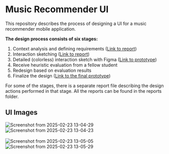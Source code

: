 # Music Recommender UI
This repository describes the process of designing a UI for a music recommender mobile application.

**The design process consists of six stages:**
1. Context analysis and defining requirements ([Link to report](https://github.com/jsimell/MusicRecommender_UI-project/blob/main/reports/context-analysis.pdf))
2. Interaction sketching ([Link to report](https://github.com/jsimell/MusicRecommender_UI-project/blob/main/reports/wireflows.pdf))
3. Detailed (colorless) interaction sketch with Figma ([Link to prototype](https://www.figma.com/proto/YYcggJyYrdPS1aE8t1CQHG/Musicrecommender-old?node-id=1-3141&p=f&t=PIs74JXJ8Yb99Sth-0&scaling=min-zoom&content-scaling=fixed&page-id=0%3A1&starting-point-node-id=1%3A3141))
4. Receive heuristic evaluation from a fellow student
5. Redesign based on evaluation results
6. Finalize the design ([Link to the final prototype](https://www.figma.com/proto/oyiZesm8i5ul5yB6vLFzN8/MusicRecommender?node-id=300-12600&m=dev&scaling=scale-down&content-scaling=fixed&page-id=0%3A1&starting-point-node-id=300%3A12600))

For some of the stages, there is a separate report file describing the design actions performed in that stage. All the reports can be found in the reports folder.

## UI Images
![Screenshot from 2025-02-23 13-04-29](https://github.com/user-attachments/assets/63620f61-1769-4013-84a9-7c5008fbce8b)
![Screenshot from 2025-02-23 13-04-23](https://github.com/user-attachments/assets/a0e701ee-42c5-48e9-bd75-3a031f4854e5)
<br/><br/>
![Screenshot from 2025-02-23 13-05-05](https://github.com/user-attachments/assets/8201fa55-0728-4a03-a3bb-95bc556f1dab)
![Screenshot from 2025-02-23 13-05-29](https://github.com/user-attachments/assets/af4987e7-35ef-486d-a45b-76ef2c9be4f4)
